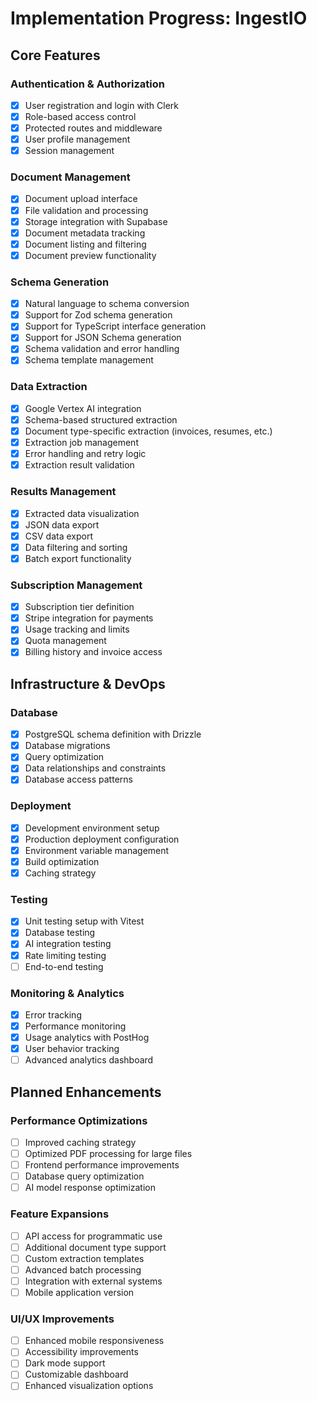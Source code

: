 # Implementation Progress: IngestIO

## Core Features

### Authentication & Authorization
- [x] User registration and login with Clerk
- [x] Role-based access control
- [x] Protected routes and middleware
- [x] User profile management
- [x] Session management

### Document Management
- [x] Document upload interface
- [x] File validation and processing
- [x] Storage integration with Supabase
- [x] Document metadata tracking
- [x] Document listing and filtering
- [x] Document preview functionality

### Schema Generation
- [x] Natural language to schema conversion
- [x] Support for Zod schema generation
- [x] Support for TypeScript interface generation
- [x] Support for JSON Schema generation
- [x] Schema validation and error handling
- [x] Schema template management

### Data Extraction
- [x] Google Vertex AI integration
- [x] Schema-based structured extraction
- [x] Document type-specific extraction (invoices, resumes, etc.)
- [x] Extraction job management
- [x] Error handling and retry logic
- [x] Extraction result validation

### Results Management
- [x] Extracted data visualization
- [x] JSON data export
- [x] CSV data export
- [x] Data filtering and sorting
- [x] Batch export functionality

### Subscription Management
- [x] Subscription tier definition
- [x] Stripe integration for payments
- [x] Usage tracking and limits
- [x] Quota management
- [x] Billing history and invoice access

## Infrastructure & DevOps

### Database
- [x] PostgreSQL schema definition with Drizzle
- [x] Database migrations
- [x] Query optimization
- [x] Data relationships and constraints
- [x] Database access patterns

### Deployment
- [x] Development environment setup
- [x] Production deployment configuration
- [x] Environment variable management
- [x] Build optimization
- [x] Caching strategy

### Testing
- [x] Unit testing setup with Vitest
- [x] Database testing
- [x] AI integration testing
- [x] Rate limiting testing
- [ ] End-to-end testing

### Monitoring & Analytics
- [x] Error tracking
- [x] Performance monitoring
- [x] Usage analytics with PostHog
- [x] User behavior tracking
- [ ] Advanced analytics dashboard

## Planned Enhancements

### Performance Optimizations
- [ ] Improved caching strategy
- [ ] Optimized PDF processing for large files
- [ ] Frontend performance improvements
- [ ] Database query optimization
- [ ] AI model response optimization

### Feature Expansions
- [ ] API access for programmatic use
- [ ] Additional document type support
- [ ] Custom extraction templates
- [ ] Advanced batch processing
- [ ] Integration with external systems
- [ ] Mobile application version

### UI/UX Improvements
- [ ] Enhanced mobile responsiveness
- [ ] Accessibility improvements
- [ ] Dark mode support
- [ ] Customizable dashboard
- [ ] Enhanced visualization options 
